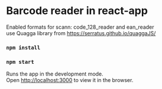 # Barcode reader in react-app

Enabled formats for scann: code_128_reader and ean_reader<br />
use Quagga library from https://serratus.github.io/quaggaJS/

### `npm install`
### `npm start`

Runs the app in the development mode.<br />
Open [http://localhost:3000](http://localhost:3000) to view it in the browser.


